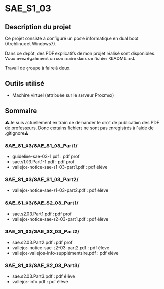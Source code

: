# SAE_S1_03

## Description du projet
Ce projet consisté à configuré un poste informatique en dual boot (Archlinux et Windows7).

Dans ce dépôt, des PDF explicatifs de mon projet réalisé sont disponibles.
Vous avez également un sommaire dans ce fichier README.md.

Travail de groupe à faire à deux.

## Outils utilisé
- Machine virtuel (attribuée sur le serveur Proxmox)

## Sommaire

⚠Je suis actuellement en train de demander le droit de publication des PDF de professeurs. Donc certains fichiers ne sont pas enregistrés à l'aide de .gitignore⚠

### SAE_S1_03/SAE_S1_03_Part1/
- guideline-sae-03-1.pdf : pdf prof
- sae.s1.03.Part1-1.pdf : pdf prof
- vallejos-notice-sae-s1-03-part1.pdf : pdf élève

### SAE_S1_03/SAE_S1_03_Part2/
- vallejos-notice-sae-s1-03-part2.pdf : pdf élève

### SAE_S1_03/SAE_S2_03_Part1/
- sae.s2.03.Part1.pdf : pdf prof
- vallejos-notice-sae-s2-03-part1.pdf : pdf élève

### SAE_S1_03/SAE_S2_03_Part2/
- sae.s2.03.Part2.pdf : pdf prof
- vallejos-notice-sae-s2-03-part2.pdf : pdf élève
- vallejos-vallejos-info-supplémentaire.pdf : pdf élève

### SAE_S1_03/SAE_S2_03_Part3/
- sae.s2.03.Part3.pdf : pdf élève
- vallejos-info.pdf : pdf élève